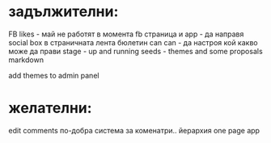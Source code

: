 # задължителни:

FB likes - май не работят в момента
fb страница и app - да направя social box в страничната лента
бюлетин
can can - да настроя кой какво може да прави
stage - up and running
seeds - themes and some proposals
markdown

add themes to admin panel

# желателни:

edit comments
по-добра система за коменатри.. йерархия
one page app
